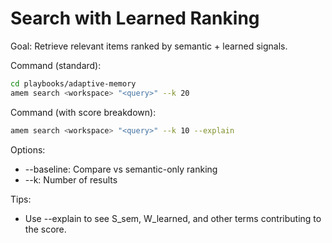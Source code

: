 # Search with Learned Ranking

Goal: Retrieve relevant items ranked by semantic + learned signals.

Command (standard):
```bash
cd playbooks/adaptive-memory
amem search <workspace> "<query>" --k 20
```

Command (with score breakdown):
```bash
amem search <workspace> "<query>" --k 10 --explain
```

Options:
- --baseline: Compare vs semantic-only ranking
- --k: Number of results

Tips:
- Use --explain to see S_sem, W_learned, and other terms contributing to the score.

